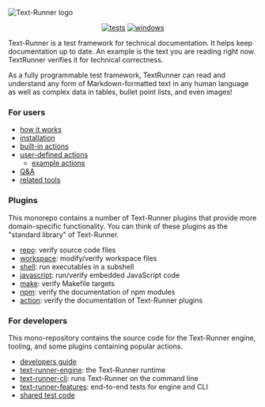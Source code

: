 <picture>
  <source media="(prefers-color-scheme: dark)" srcset="documentation/logo_800_dark.png">
  <source media="(prefers-color-scheme: light)" srcset="documentation/logo_800_light.png">
  <img alt="Text-Runner logo" src="documentation/logo_800_light.png">
</picture>

<div align="center">

[![tests](https://github.com/kevgo/text-runner/actions/workflows/ci.yml/badge.svg)](https://github.com/kevgo/text-runner/actions/workflows/ci.yml)
[![windows](https://github.com/kevgo/text-runner/actions/workflows/windows.yml/badge.svg)](https://github.com/kevgo/text-runner/actions/workflows/windows.yml)
<br>

</div>

Text-Runner is a test framework for technical documentation. It helps keep
documentation up to date. An example is the text you are reading right now.
TextRunner verifies it for technical correctness.

As a fully programmable test framework, TextRunner can read and understand any
form of Markdown-formatted text in any human language as well as complex data in
tables, bullet point lists, and even images!

### For users

- [how it works](documentation/how-it-works.md)
- [installation](documentation/installation.md)
- [built-in actions](documentation/built-in-actions.md)
- [user-defined actions](documentation/user-defined-actions.md)
  - [example actions](examples/)
- [Q&A](documentation/qna.md)
- [related tools](documentation/related-tools.md)

### Plugins

This monorepo contains a number of Text-Runner plugins that provide more
domain-specific functionality. You can think of these plugins as the "standard
library" of Text-Runner.

- [repo](textrun-repo/): verify source code files
- [workspace](textrun-workspace/): modify/verify workspace files
- [shell](textrun-shell/): run executables in a subshell
- [javascript](textrun-javascript/): run/verify embedded JavaScript code
- [make](textrun-make/): verify Makefile targets
- [npm](textrun-npm/): verify the documentation of npm modules
- [action](textrun-action/): verify the documentation of Text-Runner plugins

### For developers

This mono-repository contains the source code for the Text-Runner engine,
tooling, and some plugins containing popular actions.

- [developers guide](documentation/DEVELOPMENT.md)
- [text-runner-engine](text-runner-engine): the Text-Runner runtime
- [text-runner-cli](text-runner-cli): runs Text-Runner on the command line
- [text-runner-features](text-runner-features): end-to-end tests for engine and
  CLI
- [shared test code](shared/)
